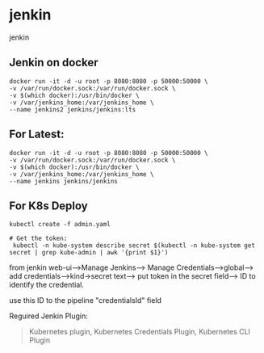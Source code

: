 # jenkin
jenkin

## Jenkin on docker 
```
docker run -it -d -u root -p 8080:8080 -p 50000:50000 \
-v /var/run/docker.sock:/var/run/docker.sock \
-v $(which docker):/usr/bin/docker \
-v /var/jenkins_home:/var/jenkins_home \
--name jenkins2 jenkins/jenkins:lts
```

## For Latest: 
```
docker run -it -d -u root -p 8080:8080 -p 50000:50000 \
-v /var/run/docker.sock:/var/run/docker.sock \
-v $(which docker):/usr/bin/docker \
-v /var/jenkins_home:/var/jenkins_home \
--name jenkins jenkins/jenkins
```

## For K8s Deploy

```
kubectl create -f admin.yaml

# Get the token:
 kubectl -n kube-system describe secret $(kubectl -n kube-system get secret | grep kube-admin | awk '{print $1}')
```

from jenkin web-ui-->Manage Jenkins--> Manage Credentials-->global--> add credentials-->kind->secret text--> put token in the secret field--> ID to identify the credential. 

use  this ID to the pipeline "credentialsId" field

Reguired Jenkin Plugin:

> Kubernetes plugin,
> 	Kubernetes Credentials Plugin,
> 		Kubernetes CLI Plugin


